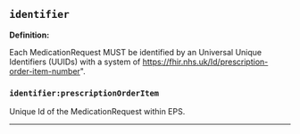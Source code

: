 ## `identifier`

<b>Definition:</b><br>  

Each MedicationRequest MUST be identified by an Universal Unique Identifiers (UUIDs) with a system of https://fhir.nhs.uk/Id/prescription-order-item-number".

### `identifier:prescriptionOrderItem`

Unique Id of the MedicationRequest within EPS.

---
